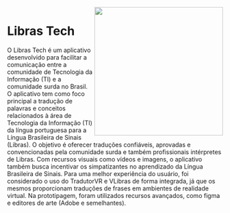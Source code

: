 <img src="https://github.com/user-attachments/assets/92fa1895-aa5f-498a-aad0-2cc98cdbc317" align="right" width="300">

# Libras Tech

O Libras Tech é um aplicativo desenvolvido para facilitar a comunicação entre a comunidade de Tecnologia da Informação (TI) e a comunidade surda no Brasil.
O aplicativo tem como foco principal a tradução de palavras e conceitos relacionados à área de Tecnologia da Informação (TI) da língua portuguesa para a Língua Brasileira de Sinais (Libras). 
O objetivo é oferecer traduções confiáveis, aprovadas e convencionadas pela comunidade surda e também profissionais intérpretes de Libras. 
Com recursos visuais como vídeos e imagens, o aplicativo também busca incentivar os simpatizantes no aprendizado da Língua Brasileira de Sinais. 
Para uma melhor experiência do usuário, foi considerado o uso do TradutorVR e VLibras de forma integrada, já que os mesmos proporcionam traduções de frases em ambientes de realidade virtual. 
Na prototipagem, foram utilizados recursos avançados, como figma e editores de arte (Adobe e semelhantes). 

